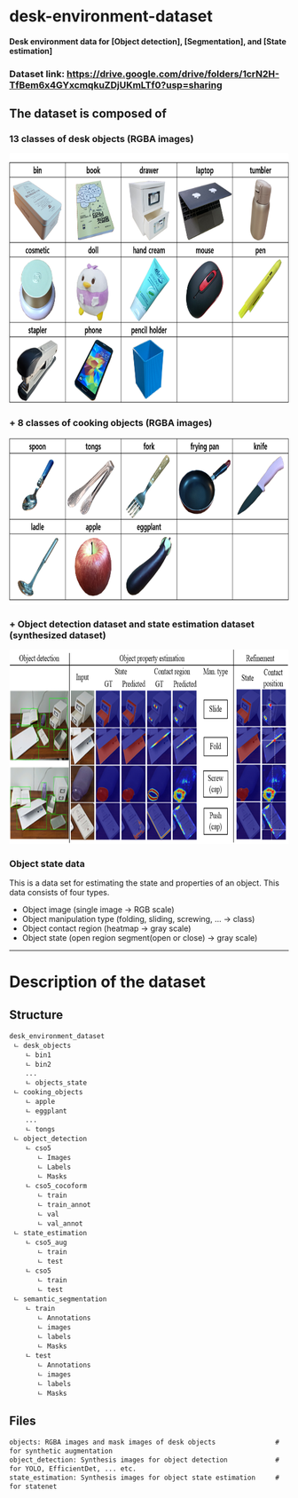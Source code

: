 # desk-environment-dataset
#### Desk environment data for __[Object detection]__, __[Segmentation]__, and __[State estimation]__

### Dataset link: https://drive.google.com/drive/folders/1crN2H-TfBem6x4GYxcmqkuZDjUKmLTf0?usp=sharing

## The dataset is composed of 
### 13 classes of desk objects (RGBA images)
<img src="https://github.com/moonjongsul/desk-environment-dataset/blob/main/desk_objects.png" width="800" height="450">

### + 8 classes of cooking objects (RGBA images)
<img src="https://github.com/moonjongsul/desk-environment-dataset/blob/main/cooking_objects.png" width="800" height="300">

### + Object detection dataset and state estimation dataset (synthesized dataset)
<img src="https://github.com/moonjongsul/desk-environment-dataset/blob/main/detection.png" width="800" height="350">

### Object state data
This is a data set for estimating the state and properties of an object.
This data consists of four types.
- Object image (single image -> RGB scale)
- Object manipulation type (folding, sliding, screwing, ... -> class)
- Object contact region (heatmap -> gray scale)
- Object state (open region segment(open or close) -> gray scale)

* * *
# Description of the dataset
## Structure
```
desk_environment_dataset
 ㄴ desk_objects
    ㄴ bin1
    ㄴ bin2
    ...
    ㄴ objects_state
 ㄴ cooking_objects
    ㄴ apple
    ㄴ eggplant
    ...
    ㄴ tongs
 ㄴ object_detection
    ㄴ cso5
       ㄴ Images
       ㄴ Labels
       ㄴ Masks
    ㄴ cso5_cocoform
       ㄴ train
       ㄴ train_annot
       ㄴ val
       ㄴ val_annot
 ㄴ state_estimation
    ㄴ cso5_aug     
       ㄴ train
       ㄴ test
    ㄴ cso5
       ㄴ train
       ㄴ test
 ㄴ semantic_segmentation
    ㄴ train
       ㄴ Annotations
       ㄴ images
       ㄴ labels
       ㄴ Masks
    ㄴ test    
       ㄴ Annotations
       ㄴ images
       ㄴ labels
       ㄴ Masks
```

## Files
```
objects: RGBA images and mask images of desk objects               # for synthetic augmentation
object_detection: Synthesis images for object detection            # for YOLO, EfficientDet, ... etc. 
state_estimation: Synthesis images for object state estimation     # for statenet
```
